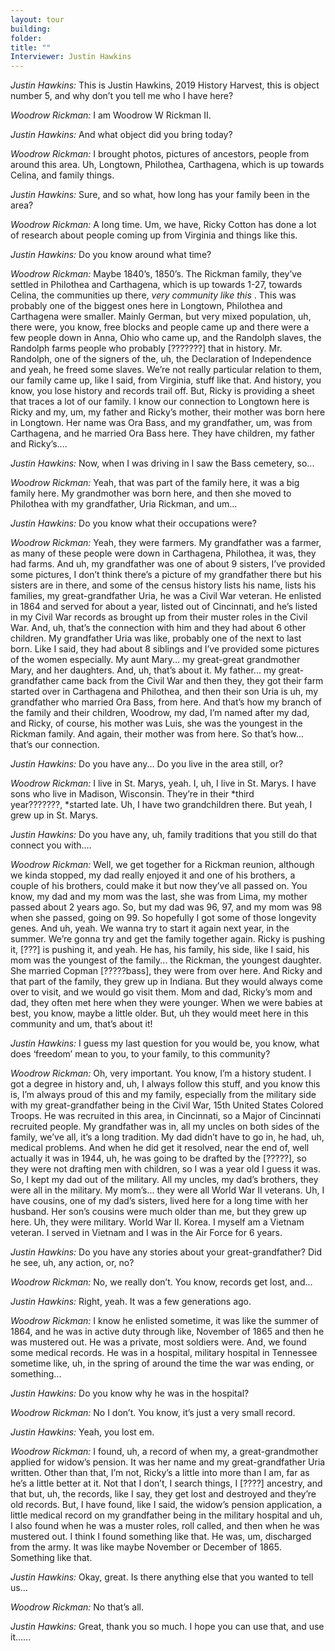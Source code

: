 ```yaml
---
layout: tour
building: 
folder: 
title: ""
Interviewer: Justin Hawkins
---
```


*Justin Hawkins:* This is Justin Hawkins, 2019 History Harvest, this is object number 5, and why don’t you tell me who I have here?

*Woodrow Rickman:* I am Woodrow W Rickman II.

*Justin Hawkins:* And what object did you bring today?

*Woodrow Rickman:* I brought photos, pictures of ancestors, people from around this area. Uh, Longtown, Philothea, Carthagena, which is up towards Celina, and family things.

*Justin Hawkins:* Sure, and so what, how long has your family been in the area?

*Woodrow Rickman:* A long time. Um, we have, Ricky Cotton has done a lot of research about people coming up from Virginia and things like this.

*Justin Hawkins:* Do you know around what time?

*Woodrow Rickman:* Maybe 1840’s, 1850’s. The Rickman family, they’ve settled in Philothea and Carthagena, which is up towards 1-27, towards Celina, the communities up there, *very community like this* . This was probably one of the biggest ones here in Longtown, Philothea and Carthagena were smaller. Mainly German, but very mixed population, uh, there were, you know, free blocks and people came up and there were a few people down in Anna, Ohio who came up, and the Randolph slaves, the Randolph farms people who probably [???????] that in history. Mr. Randolph, one of the signers of the, uh, the Declaration of Independence and yeah, he freed some slaves. We’re not really particular relation to them, our family came up, like I said, from Virginia, stuff like that. And history, you know, you lose history and records trail off. But, Ricky is providing a sheet that traces a lot of our family. I know our connection to Longtown here is Ricky and my, um, my father and Ricky’s mother, their mother was born here in Longtown. Her 
name was Ora Bass, and my grandfather, um, was from Carthagena, and he married Ora Bass here. They have children, my father and Ricky’s....

*Justin Hawkins:* Now, when I was driving in I saw the Bass cemetery, so...

*Woodrow Rickman:* Yeah, that was part of the family here, it was a big family here. My grandmother was born here, and then she moved to Philothea with my grandfather, Uria Rickman, and um...

*Justin Hawkins:* Do you know what their occupations were? 

*Woodrow Rickman:* Yeah, they were farmers. My grandfather was a farmer, as many of these people were down in Carthagena, Philothea, it was, they had farms. And uh, my grandfather was one of about 9 sisters, I’ve provided some pictures, I don’t think there’s a picture of my grandfather there but his sisters are in there, and some of the census history lists his name, lists his families, my great-grandfather Uria, he was a Civil War veteran. He enlisted in 1864 and served for about a year, listed out of Cincinnati, and he’s listed in my Civil War records as brought up from their muster roles in the Civil War. And, uh, that’s the connection with him and they had about 6 other children. My grandfather Uria was like, probably one of the next to last born. Like I said, they had about 8 siblings and I’ve provided some pictures of the women especially. My aunt Mary... my great-great grandmother Mary, and her daughters. And, uh, that’s about it. My father... my great-grandfather came back from the Civil War and then they, they got their farm started over in Carthagena and Philothea, and then their son Uria is uh, my grandfather who married Ora Bass, from here. And that’s how my branch of the family and their children, Woodrow, my dad, I’m named after my dad, and Ricky, of course, his mother was Luis, she was the youngest in the Rickman family. And again, their mother was from here. So that’s how... that’s our connection.

*Justin Hawkins:* Do you have any... Do you live in the area still, or? 

*Woodrow Rickman:* I live in St. Marys, yeah. I, uh, I live in St. Marys. I have sons who live in Madison, Wisconsin. They’re in their *third year???????, *started late. Uh, I have two grandchildren there. But yeah, I grew up in St. Marys.

*Justin Hawkins:* Do you have any, uh, family traditions that you still do that connect you with....

*Woodrow Rickman:* Well, we get together for a Rickman reunion, although we kinda stopped, my dad really enjoyed it and one of his brothers, a couple of his brothers, could make it but now they’ve all passed on. You know, my dad and my mom was the last, she was from Lima, my mother passed about 2 years ago. So, but my dad was 96, 97, and my mom was 98 when she passed, going on 99. So hopefully I got some of those longevity genes. And uh, yeah. We wanna try to start it again next year, in the summer. We’re gonna try and get the family together again. Ricky is pushing it, [???] is pushing it, and yeah. He has, his family, his side, like I said, his mom was the youngest of the family... the Rickman, the youngest daughter. She married Copman [?????bass], they were from over here. And Ricky and that part of the family, they grew up in Indiana. But they would always come over to visit, and we would go visit them. Mom and dad, Ricky’s mom and dad, they often met here when they were younger. When we were babies at best, you know, maybe a little older. But, uh they would meet here in this community and um, that’s about it! 

*Justin Hawkins:* I guess my last question for you would be, you know, what does ‘freedom’ mean to you, to your family, to this community?

*Woodrow Rickman:* Oh, very important. You know, I’m a history student. I got a degree in history and, uh, I always follow this stuff, and you know this is, I’m always proud of this and my family, especially from the military side with my great-grandfather being in the Civil War, 15th United 
States Colored Troops. He was recruited in this area, in Cincinnati, so a Major of Cincinnati recruited people. My grandfather was in, all my uncles on both sides of the family, we’ve all, it’s a long tradition. My dad didn’t have to go in, he had, uh, medical problems. And when he did get it resolved, near the end of, well actually it was in 1944, uh, he was going to be drafted by the [?????], so they were not drafting men with children, so I was a year old I guess it was. So, I kept my dad out of the military. All my uncles, my dad’s brothers, they were all in the military. My mom’s... they were all World War II veterans. Uh, I have cousins, one of my dad’s sisters, lived here for a long time with her husband. Her son’s cousins were much older than me, but they grew up here. Uh, they were military. World War II. Korea. I myself am a Vietnam veteran. I served in Vietnam and I was in the Air Force for 6 years.

*Justin Hawkins:* Do you have any stories about your great-grandfather? Did he see, uh, any action, or, no?

*Woodrow Rickman:* No, we really don’t. You know, records get lost, and...

*Justin Hawkins:* Right, yeah. It was a few generations ago.

*Woodrow Rickman:* I know he enlisted sometime, it was like the summer of 1864, and he was in active duty through like, November of 1865 and then he was mustered out. He was a private, most soldiers were. And, we found some medical records. He was in a hospital, military hospital in Tennessee sometime like, uh, in the spring of around the time the war was ending, or something...

*Justin Hawkins:* Do you know why he was in the hospital?

*Woodrow Rickman:* No I don’t. You know, it’s just a very small record.

*Justin Hawkins:* Yeah, you lost em. 

*Woodrow Rickman:* I found, uh, a record of when my, a great-grandmother applied for widow’s pension. It was her name and my great-grandfather Uria written. Other than that, I’m not, Ricky’s a little into more than I am, far as he’s a little better at it. Not that I don’t, I search things, I [????] ancestry, and that but, uh, the records, like I say, they get lost and destroyed and they’re old records. But, I have found, like I said, the widow’s pension application, a little medical record on my grandfather being in the military hospital and uh, I also found when he was a muster roles, roll called, and then when he was mustered out. I think I found something like that. He was, um, discharged from the army. It was like maybe November or December of 1865. Something like that. 

*Justin Hawkins:* Okay, great. Is there anything else that you wanted to tell us...

*Woodrow Rickman:* No that’s all.

*Justin Hawkins:* Great, thank you so much. I hope you can use that, and use it...... 